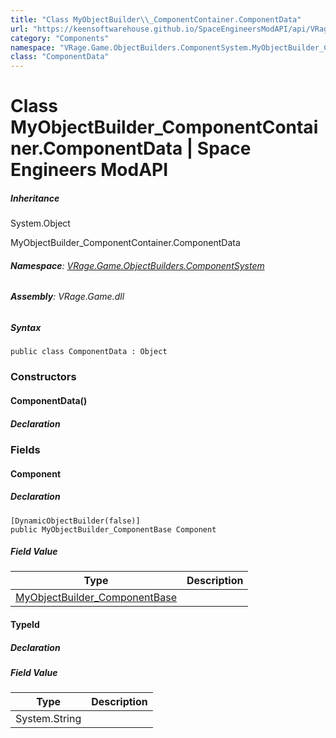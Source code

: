 ```yaml
---
title: "Class MyObjectBuilder\\_ComponentContainer.ComponentData"
url: "https://keensoftwarehouse.github.io/SpaceEngineersModAPI/api/VRage.Game.ObjectBuilders.ComponentSystem.MyObjectBuilder_ComponentContainer.ComponentData.html"
category: "Components"
namespace: "VRage.Game.ObjectBuilders.ComponentSystem.MyObjectBuilder_ComponentContainer"
class: "ComponentData"
---
```


# Class MyObjectBuilder\_ComponentContainer.ComponentData | Space Engineers ModAPI

##### Inheritance

System.Object

MyObjectBuilder\_ComponentContainer.ComponentData

###### **Namespace**: [VRage.Game.ObjectBuilders.ComponentSystem](https://keensoftwarehouse.github.io/SpaceEngineersModAPI/api/VRage.Game.ObjectBuilders.ComponentSystem.html)

###### **Assembly**: VRage.Game.dll

##### Syntax

```
public class ComponentData : Object
```

### Constructors

#### ComponentData()

##### Declaration

### Fields

#### Component

##### Declaration

```
[DynamicObjectBuilder(false)]
public MyObjectBuilder_ComponentBase Component
```

##### Field Value

| Type | Description |
| --- | --- |
| [MyObjectBuilder\_ComponentBase](https://keensoftwarehouse.github.io/SpaceEngineersModAPI/api/VRage.Game.ObjectBuilders.ComponentSystem.MyObjectBuilder_ComponentBase.html) |     |

#### TypeId

##### Declaration

##### Field Value

| Type | Description |
| --- | --- |
| System.String |     |